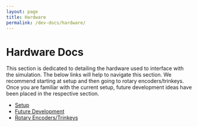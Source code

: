```yaml
---
layout: page
title: Hardware
permalink: /dev-docs/hardware/
---
```


# Hardware Docs

This section is dedicated to detailing the hardware used to interface with the simulation. The below links will help to navigate this section. We recommend starting at setup and then going to rotary encoders/trinkeys. Once you are familiar with the current setup, future development ideas have been placed in the respective section.

- [Setup](setup.md)
- [Future Development](future-development.md)
- [Rotary Encoders/Trinkeys](rotary-encoders/setup.md)

